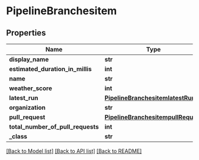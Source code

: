 # PipelineBranchesitem


## Properties
Name | Type | Description | Notes
------------ | ------------- | ------------- | -------------
**display_name** | **str** |  | [optional] 
**estimated_duration_in_millis** | **int** |  | [optional] 
**name** | **str** |  | [optional] 
**weather_score** | **int** |  | [optional] 
**latest_run** | [**PipelineBranchesitemlatestRun**](PipelineBranchesitemlatestRun.md) |  | [optional] 
**organization** | **str** |  | [optional] 
**pull_request** | [**PipelineBranchesitempullRequest**](PipelineBranchesitempullRequest.md) |  | [optional] 
**total_number_of_pull_requests** | **int** |  | [optional] 
**_class** | **str** |  | [optional] 

[[Back to Model list]](../README.md#documentation-for-models) [[Back to API list]](../README.md#documentation-for-api-endpoints) [[Back to README]](../README.md)


